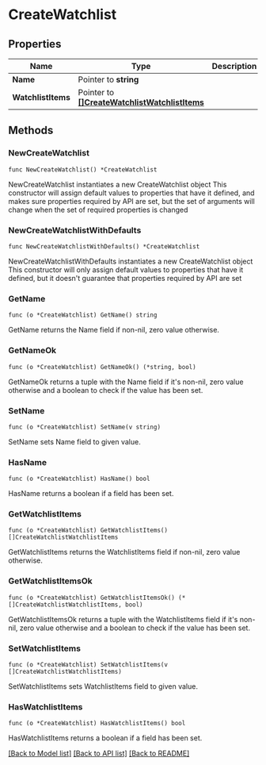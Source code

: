 # CreateWatchlist

## Properties

Name | Type | Description | Notes
------------ | ------------- | ------------- | -------------
**Name** | Pointer to **string** |  | [optional] 
**WatchlistItems** | Pointer to [**[]CreateWatchlistWatchlistItems**](CreateWatchlistWatchlistItems.md) |  | [optional] 

## Methods

### NewCreateWatchlist

`func NewCreateWatchlist() *CreateWatchlist`

NewCreateWatchlist instantiates a new CreateWatchlist object
This constructor will assign default values to properties that have it defined,
and makes sure properties required by API are set, but the set of arguments
will change when the set of required properties is changed

### NewCreateWatchlistWithDefaults

`func NewCreateWatchlistWithDefaults() *CreateWatchlist`

NewCreateWatchlistWithDefaults instantiates a new CreateWatchlist object
This constructor will only assign default values to properties that have it defined,
but it doesn't guarantee that properties required by API are set

### GetName

`func (o *CreateWatchlist) GetName() string`

GetName returns the Name field if non-nil, zero value otherwise.

### GetNameOk

`func (o *CreateWatchlist) GetNameOk() (*string, bool)`

GetNameOk returns a tuple with the Name field if it's non-nil, zero value otherwise
and a boolean to check if the value has been set.

### SetName

`func (o *CreateWatchlist) SetName(v string)`

SetName sets Name field to given value.

### HasName

`func (o *CreateWatchlist) HasName() bool`

HasName returns a boolean if a field has been set.

### GetWatchlistItems

`func (o *CreateWatchlist) GetWatchlistItems() []CreateWatchlistWatchlistItems`

GetWatchlistItems returns the WatchlistItems field if non-nil, zero value otherwise.

### GetWatchlistItemsOk

`func (o *CreateWatchlist) GetWatchlistItemsOk() (*[]CreateWatchlistWatchlistItems, bool)`

GetWatchlistItemsOk returns a tuple with the WatchlistItems field if it's non-nil, zero value otherwise
and a boolean to check if the value has been set.

### SetWatchlistItems

`func (o *CreateWatchlist) SetWatchlistItems(v []CreateWatchlistWatchlistItems)`

SetWatchlistItems sets WatchlistItems field to given value.

### HasWatchlistItems

`func (o *CreateWatchlist) HasWatchlistItems() bool`

HasWatchlistItems returns a boolean if a field has been set.


[[Back to Model list]](../README.md#documentation-for-models) [[Back to API list]](../README.md#documentation-for-api-endpoints) [[Back to README]](../README.md)



